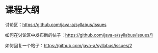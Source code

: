 # 课程大纲

讨论区：https://github.com/java-a/syllabus/issues

如何在讨论区中发布新的帖子：https://github.com/java-a/syllabus/issues/1

如何回复一个帖子：https://github.com/java-a/syllabus/issues/2